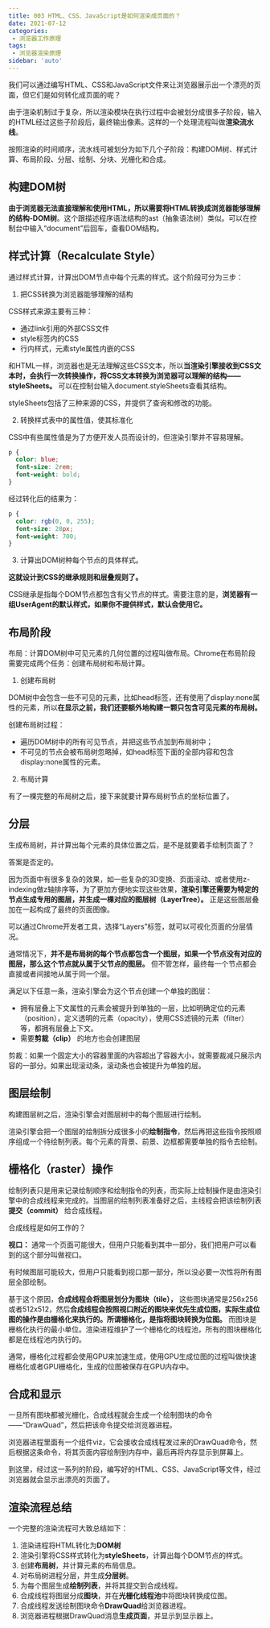 ```yaml
---
title: 003 HTML、CSS、JavaScript是如何渲染成页面的？
date: 2021-07-12
categories: 
 - 浏览器工作原理
tags:
 - 浏览器渲染原理
sidebar: 'auto'
---
```


我们可以通过编写HTML、CSS和JavaScript文件来让浏览器展示出一个漂亮的页面，但它们是如何转化成页面的呢？

由于渲染机制过于复杂，所以渲染模块在执行过程中会被划分成很多子阶段，输入的HTML经过这些子阶段后，最终输出像素。这样的一个处理流程叫做**渲染流水线**。

按照渲染的时间顺序，流水线可被划分为如下几个子阶段：构建DOM树、样式计算、布局阶段、分层、绘制、分块、光栅化和合成。

## 构建DOM树

**由于浏览器无法直接理解和使用HTML，所以需要将HTML转换成浏览器能够理解的结构-DOM树**。这个跟描述程序语法结构的ast（抽象语法树）类似。可以在控制台中输入“document”后回车，查看DOM结构。

## 样式计算（Recalculate Style）

通过样式计算，计算出DOM节点中每个元素的样式。这个阶段可分为三步：

1. 把CSS转换为浏览器能够理解的结构

CSS样式来源主要有三种：

- 通过link引用的外部CSS文件
- style标签内的CSS
- 行内样式，元素style属性内嵌的CSS

和HTML一样，浏览器也是无法理解这些CSS文本，所以**当渲染引擎接收到CSS文本时，会执行一次转换操作，将CSS文本转换为浏览器可以理解的结构——styleSheets。** 可以在控制台输入document.styleSheets查看其结构。

styleSheets包括了三种来源的CSS，并提供了查询和修改的功能。

2. 转换样式表中的属性值，使其标准化

CSS中有些属性值是为了方便开发人员而设计的，但渲染引擎并不容易理解。

```css
p {
  color: blue;
  font-size: 2rem;
  font-weight: bold;
}
```
经过转化后的结果为：

```css
p {
  color: rgb(0, 0, 255);
  font-size: 28px;
  font-weight: 700;
}
```

3. 计算出DOM树种每个节点的具体样式。

**这就设计到CSS的继承规则和层叠规则了。**

CSS继承是指每个DOM节点都包含有父节点的样式。需要注意的是，**浏览器有一组UserAgent的默认样式，如果你不提供样式，默认会使用它。**

## 布局阶段

布局：计算DOM树中可见元素的几何位置的过程叫做布局。Chrome在布局阶段需要完成两个任务：创建布局树和布局计算。

1. 创建布局树

DOM树中会包含一些不可见的元素，比如head标签，还有使用了display:none属性的元素，所以**在显示之前，我们还要额外地构建一颗只包含可见元素的布局树。**

创建布局树过程：

- 遍历DOM树中的所有可见节点，并把这些节点加到布局树中；
- 不可见的节点会被布局树忽略掉，如head标签下面的全部内容和包含display:none属性的元素。

2. 布局计算

有了一棵完整的布局树之后，接下来就要计算布局树节点的坐标位置了。

## 分层

生成布局树，并计算出每个元素的具体位置之后，是不是就要着手绘制页面了？

答案是否定的。

因为页面中有很多复杂的效果，如一些复杂的3D变换、页面滚动、或者使用z-indexing做z轴排序等，为了更加方便地实现这些效果，**渲染引擎还需要为特定的节点生成专用的图层，并生成一棵对应的图层树（LayerTree）。** 正是这些图层叠加在一起构成了最终的页面图像。

可以通过Chrome开发者工具，选择“Layers”标签，就可以可视化页面的分层情况。

通常情况下，**并不是布局树的每个节点都包含一个图层，如果一个节点没有对应的图层，那么这个节点就从属于父节点的图层。** 但不管怎样，最终每一个节点都会直接或者间接地从属于同一个层。

满足以下任意一条，渲染引擎会为这个节点创建一个单独的图层：

- 拥有层叠上下文属性的元素会被提升到单独的一层，比如明确定位的元素（position），定义透明的元素（opacity），使用CSS滤镜的元素（filter）等，都拥有层叠上下文。
- 需要**剪裁（clip）** 的地方也会创建图层

剪裁：如果一个固定大小的容器里面的内容超出了容器大小，就需要裁减只展示内容的一部分。如果出现滚动条，滚动条也会被提升为单独的层。

## 图层绘制

构建图层树之后，渲染引擎会对图层树中的每个图层进行绘制。

渲染引擎会把一个图层的绘制拆分成很多小的**绘制指令**，然后再把这些指令按照顺序组成一个待绘制列表。每个元素的背景、前景、边框都需要单独的指令去绘制。

## 栅格化（raster）操作

绘制列表只是用来记录绘制顺序和绘制指令的列表，而实际上绘制操作是由渲染引擎中的合成线程来完成的。当图层的绘制列表准备好之后，主线程会把该绘制列表**提交（commit）** 给合成线程。

合成线程是如何工作的？

**视口：** 通常一个页面可能很大，但用户只能看到其中一部分，我们把用户可以看到的这个部分叫做视口。

有时候图层可能较大，但用户只能看到视口那一部分，所以没必要一次性将所有图层全部绘制。

基于这个原因，**合成线程会将图层划分为图块（tile），** 这些图块通常是256x256或者512x512，然后**合成线程会按照视口附近的图块来优先生成位图，实际生成位图的操作是由栅格化来执行的。所谓栅格化，是指将图块转换为位图。** 而图块是栅格化执行的最小单位。渲染进程维护了一个栅格化的线程池，所有的图块栅格化都是在线程池内执行的。

通常，栅格化过程都会使用GPU来加速生成，使用GPU生成位图的过程叫做快速栅格化或者GPU栅格化，生成的位图被保存在GPU内存中。

## 合成和显示

一旦所有图块都被光栅化，合成线程就会生成一个绘制图块的命令——“DrawQuad”，然后把该命令提交给浏览器进程。

浏览器进程里面有一个组件viz，它会接收合成线程发过来的DrawQuad命令，然后根据这条命令，将其页面内容绘制到内存中，最后再将内存显示到屏幕上。

到这里，经过这一系列的阶段，编写好的HTML、CSS、JavaScript等文件，经过浏览器就会显示出漂亮的页面了。

## 渲染流程总结

一个完整的渲染流程可大致总结如下：

1. 渲染进程将HTML转化为**DOM树**
2. 渲染引擎将CSS样式转化为**styleSheets**，计算出每个DOM节点的样式。
3. 创建**布局树**，并计算元素的布局信息。
4. 对布局树进程分层，并生成**分层树**。
5. 为每个图层生成**绘制列表**，并将其提交到合成线程。
6. 合成线程将图层分成**图块**，并在**光栅化线程池**中将图块转换成位图。
7. 合成线程发送绘制图块命令**DrawQuad**给浏览器进程。
8. 浏览器进程根据DrawQuad消息**生成页面**，并显示到显示器上。